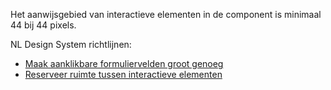 <!-- @license CC0-1.0 -->

Het aanwijsgebied van interactieve elementen in de component is minimaal 44 bij 44 pixels.

NL Design System richtlijnen:

- [Maak aanklikbare formuliervelden groot genoeg](/richtlijnen/formulieren/visueel-ontwerp/invoerveld-goed-aanklikbaar/)
- [Reserveer ruimte tussen interactieve elementen](/richtlijnen/stijl/ruimte/interactieve-elementen)
